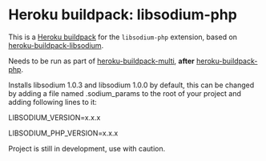 # Heroku buildpack: libsodium-php

This is a [Heroku buildpack](http://devcenter.heroku.com/articles/buildpacks) for the `libsodium-php` extension, based on [heroku-buildpack-libsodium](https://github.com/envato/heroku-buildpack-libsodium).

Needs to be run as part of [heroku-buildpack-multi](https://github.com/heroku/heroku-buildpack-multi), **after** [heroku-buildpack-php](https://github.com/heroku/heroku-buildpack-php).

Installs libsodium 1.0.3 and libsodium 1.0.0 by default, this can be changed by adding a file named .sodium_params to the root of your project and adding following lines to it:

LIBSODIUM_VERSION=x.x.x

LIBSODIUM_PHP_VERSION=x.x.x

Project is still in development, use with caution.
